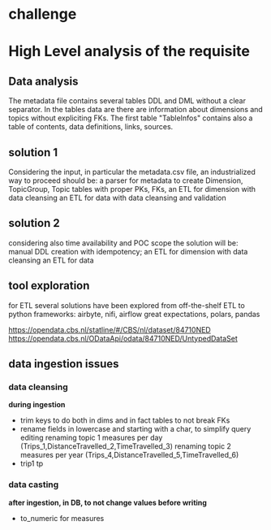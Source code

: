 # challenge

# High Level analysis of the requisite

## Data analysis
The metadata file contains several tables DDL and DML without a clear separator.
In the tables data are there are information about dimensions and topics without expliciting FKs.
The first table "TableInfos" contains also a table of contents, data definitions, links, sources.

## solution 1
Considering the input, in particular the metadata.csv file, an industrialized way to proceed should be:
a parser for metadata to create Dimension, TopicGroup, Topic tables with proper PKs, FKs,
an ETL for dimension with data cleansing
an ETL for data with data cleansing and validation

## solution 2
considering also time availability and POC scope the solution will be:
manual DDL creation with idempotency;
an ETL for dimension with data cleansing
an ETL for data

## tool exploration
for ETL several solutions have been explored from off-the-shelf ETL to python frameworks:
airbyte, nifi, airflow
great expectations, polars, pandas

https://opendata.cbs.nl/statline/#/CBS/nl/dataset/84710NED
https://opendata.cbs.nl/ODataApi/odata/84710NED/UntypedDataSet

## data ingestion issues

### data cleansing
**during ingestion**
* trim keys
to do both in dims and in fact tables to not break FKs
* rename fields
in lowercase and starting with a char, to simplify query editing
renaming topic 1 measures per day (Trips_1,DistanceTravelled_2,TimeTravelled_3)
renaming topic 2 measures per year (Trips_4,DistanceTravelled_5,TimeTravelled_6)
* trip1 tp

### data casting
**after ingestion, in DB, to not change values before writing**
* to_numeric for measures



